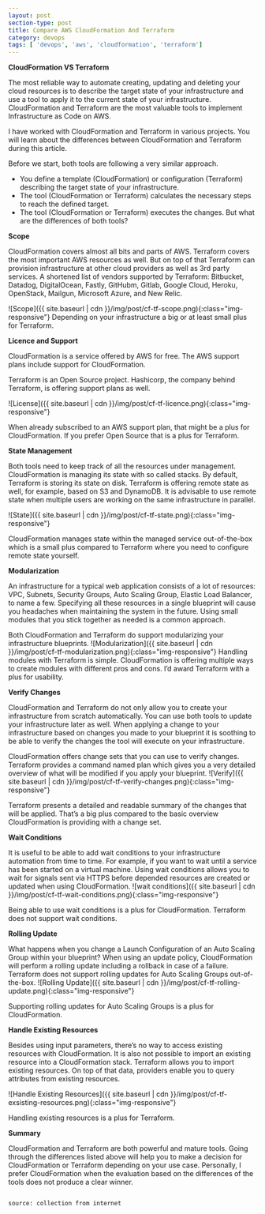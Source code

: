 ```yaml
---
layout: post
section-type: post
title: Compare AWS CloudFormation And Terraform
category: devops
tags: [ 'devops', 'aws', 'cloudformation', 'terraform']
--- 
```


<strong>CloudFormation VS Terraform</strong>

The most reliable way to automate creating, updating and deleting your cloud resources is to describe the target state of your infrastructure and use a tool to apply it to the current state of your infrastructure. CloudFormation and Terraform are the most valuable tools to implement Infrastructure as Code on AWS.

I have worked with CloudFormation and Terraform in various projects. You will learn about the differences between CloudFormation and Terraform during this article.

Before we start, both tools are following a very similar approach.

- You define a template (CloudFormation) or configuration (Terraform) describing the target state of your infrastructure.
- The tool (CloudFormation or Terraform) calculates the necessary steps to reach the defined target.
- The tool (CloudFormation or Terraform) executes the changes.
But what are the differences of both tools?

<strong>Scope</strong>

CloudFormation covers almost all bits and parts of AWS. Terraform covers the most important AWS resources as well. But on top of that Terraform can provision infrastructure at other cloud providers as well as 3rd party services. A shortened list of vendors supported by Terraform: Bitbucket, Datadog, DigitalOcean, Fastly, GitHubm, Gitlab, Google Cloud, Heroku, OpenStack, Mailgun, Microsoft Azure, and New Relic.

![Scope]({{ site.baseurl | cdn }}/img/post/cf-tf-scope.png){:class="img-responsive"}
Depending on your infrastructure a big or at least small plus for Terraform.

<strong>Licence and Support</strong>

CloudFormation is a service offered by AWS for free. The AWS support plans include support for CloudFormation.

Terraform is an Open Source project. Hashicorp, the company behind Terraform, is offering support plans as well.

![License]({{ site.baseurl | cdn }}/img/post/cf-tf-licence.png){:class="img-responsive"}

When already subscribed to an AWS support plan, that might be a plus for CloudFormation. If you prefer Open Source that is a plus for Terraform.

<strong>State Management</strong>

Both tools need to keep track of all the resources under management. CloudFormation is managing its state with so called stacks. By default, Terraform is storing its state on disk. Terraform is offering remote state as well, for example, based on S3 and DynamoDB. It is advisable to use remote state when multiple users are working on the same infrastructure in parallel.

![State]({{ site.baseurl | cdn }}/img/post/cf-tf-state.png){:class="img-responsive"}

CloudFormation manages state within the managed service out-of-the-box which is a small plus compared to Terraform where you need to configure remote state yourself.

<strong>Modularization</strong>

An infrastructure for a typical web application consists of a lot of resources: VPC, Subnets, Security Groups, Auto Scaling Group, Elastic Load Balancer, to name a few. Specifying all these resources in a single blueprint will cause you headaches when maintaining the system in the future. Using small modules that you stick together as needed is a common approach.

Both CloudFormation and Terraform do support modularizing your infrastructure blueprints.
![Modularization]({{ site.baseurl | cdn }}/img/post/cf-tf-modularization.png){:class="img-responsive"}
Handling modules with Terraform is simple. CloudFormation is offering multiple ways to create modules with different pros and cons. I’d award Terraform with a plus for usability.

<strong>Verify Changes</strong>

CloudFormation and Terraform do not only allow you to create your infrastructure from scratch automatically. You can use both tools to update your infrastructure later as well. When applying a change to your infrastructure based on changes you made to your blueprint it is soothing to be able to verify the changes the tool will execute on your infrastructure.

CloudFormation offers change sets that you can use to verify changes. Terraform provides a command named plan which gives you a very detailed overview of what will be modified if you apply your blueprint.
![Verify]({{ site.baseurl | cdn }}/img/post/cf-tf-verify-changes.png){:class="img-responsive"}

Terraform presents a detailed and readable summary of the changes that will be applied. That’s a big plus compared to the basic overview CloudFormation is providing with a change set.

<strong>Wait Conditions</strong>

It is useful to be able to add wait conditions to your infrastructure automation from time to time. For example, if you want to wait until a service has been started on a virtual machine. Using wait conditions allows you to wait for signals sent via HTTPS before depended resources are created or updated when using CloudFormation.
![wait conditions]({{ site.baseurl | cdn }}/img/post/cf-tf-wait-conditions.png){:class="img-responsive"}

Being able to use wait conditions is a plus for CloudFormation. Terraform does not support wait conditions.

<strong>Rolling Update</strong>

What happens when you change a Launch Configuration of an Auto Scaling Group within your blueprint? When using an update policy, CloudFormation will perform a rolling update including a rollback in case of a failure. Terraform does not support rolling updates for Auto Scaling Groups out-of-the-box.
![Rolling Update]({{ site.baseurl | cdn }}/img/post/cf-tf-rolling-update.png){:class="img-responsive"}

Supporting rolling updates for Auto Scaling Groups is a plus for CloudFormation.

<strong>Handle Existing Resources</strong>

Besides using input parameters, there’s no way to access existing resources with CloudFormation. It is also not possible to import an existing resource into a CloudFormation stack. Terraform allows you to import existing resources. On top of that data, providers enable you to query attributes from existing resources.

![Handle Existing Resources]({{ site.baseurl | cdn }}/img/post/cf-tf-exsisting-resources.png){:class="img-responsive"}

Handling existing resources is a plus for Terraform.

<strong>Summary</strong>

CloudFormation and Terraform are both powerful and mature tools. Going through the differences listed above will help you to make a decision for CloudFormation or Terraform depending on your use case. Personally, I prefer CloudFormation when the evaluation based on the differences of the tools does not produce a clear winner.

<pre><code data-trim class="yaml">
source: collection from internet
</code></pre>

